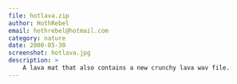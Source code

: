 ```yaml
---
file: hotlava.zip
author: HothRebel
email: hothrebel@hotmail.com
category: nature
date: 2000-05-30
screenshot: hotlava.jpg
description: >
    A lava mat that also contains a new crunchy lava wav file.
---
```

